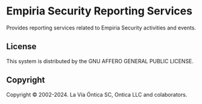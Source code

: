 ﻿# Empiria Security Reporting Services

Provides reporting services related to Empiria Security activities and events.

## License

This system is distributed by the GNU AFFERO GENERAL PUBLIC LICENSE.

## Copyright

Copyright © 2002-2024. La Vía Óntica SC, Ontica LLC and colaborators.
